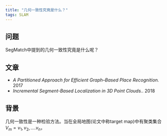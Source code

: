 ```yaml
---
title: "几何一致性究竟是什么？"
tags: SLAM
---
```


## 问题

SegMatch中提到的几何一致性究竟是什么呢？

<!--more-->

## 文章

- *A Partitioned Approach for Efficient Graph–Based Place Recognition.* 2017
- *Incremental Segment-Based Localization in 3D Point Clouds.*. 2018

## 背景

几何一致性是一种检验方法。当在全局地图(论文中称target map)中有聚类集合$V_m={v_1, v_2, .... v_n}$， 
